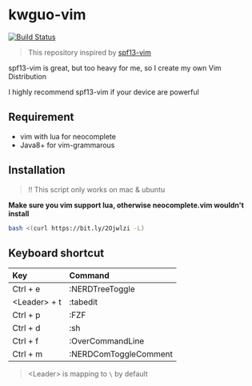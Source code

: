 # kwguo-vim

[![Build Status](https://travis-ci.com/shana0440/kwguo-vim.svg?branch=master)](https://travis-ci.com/shana0440/kwguo-vim)

> This repository inspired by [spf13-vim](https://github.com/spf13/spf13-vim)

spf13-vim is great, but too heavy for me, so I create my own Vim Distribution

I highly recommend spf13-vim if your device are powerful

## Requirement
- vim with lua for neocomplete
- Java8+ for vim-grammarous

## Installation

> !! This script only works on mac & ubuntu

**Make sure you vim support lua, otherwise neocomplete.vim wouldn't install**

```bash
bash <(curl https://bit.ly/2Ojwlzi -L)
```

## Keyboard shortcut

| Key                | Command               |
| :----------------- | :-------------------- |
| Ctrl + e           | :NERDTreeToggle       |
| &lt;Leader&gt; + t | :tabedit              |
| Ctrl + p           | :FZF                  |
| Ctrl + d           | :sh                   |
| Ctrl + f           | :OverCommandLine      |
| Ctrl + m           | :NERDComToggleComment |

> &lt;Leader&gt; is mapping to `\` by default
